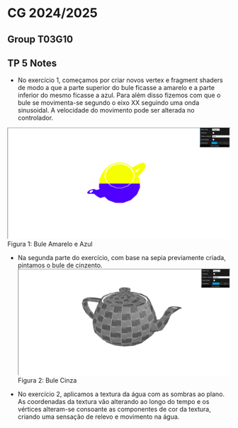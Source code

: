 # CG 2024/2025

## Group T03G10

## TP 5 Notes

- No exercício 1, começamos por criar novos vertex e fragment shaders de modo a que a parte superior do bule ficasse a amarelo e a parte inferior do mesmo ficasse a azul. Para além disso fizemos com que o bule se movimenta-se segundo o eixo XX seguindo uma onda sinusoidal. A velocidade do movimento pode ser alterada no controlador.

![Screenshot 1](screenshots/cgra-t03g10-tp5-1.png)
Figura 1: Bule Amarelo e Azul

- Na segunda parte do exercício, com base na sepia previamente criada, pintamos o bule de cinzento.
![Screenshot 2](screenshots/cgra-t03g10-tp5-2.png)
Figura 2: Bule Cinza

- No exercício 2, aplicamos a textura da água com as sombras ao plano. As coordenadas da textura vão alterando ao longo do tempo e os vértices alteram-se consoante as componentes de cor da textura, criando uma sensação de relevo e movimento na água. 
